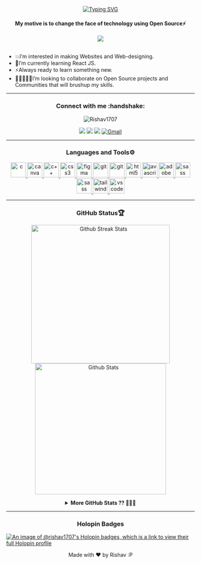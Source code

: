 
<!--<div align='center'>
  <img width="600px" src="https://user-images.githubusercontent.com/97666287/207317620-df845f6a-393d-421e-b470-5621bb5710da.png" />
</div>-->

<div align="center" title="My introduction"> 
<!--   00f7ff -->
  
[![Typing SVG](https://readme-typing-svg.herokuapp.com?font=edo&size=30&duration=5000&color=ffdc40&background=EB00FF00&center=true&vCenter=true&width=600&lines=Hi+<Developers/>,+I'm+Rishav;A+Full+Stack+Web+Developer⚡;Open+Source+Enthusiast🥑)](https://git.io/typing-svg)

<h4> My motive is to change the face of technology using <b>Open Source⚡</b> </h4>
  
</div>
<!-- <h1 align="center">Hi👋, I'm Rishav Raj</h1> -->
<div align="center">
  <img src="https://badges.frapsoft.com/os/v1/open-source.svg?v=103"/>
</div>
<br>

<!-- Intro -->
- 💥I’m interested in making Websites and Web-designing.
- 🚀I’m currently learning React JS.
- ⚡Always ready to learn something new.
- 🧑🏻‍🤝‍🧑🏻I’m looking to collaborate on Open Source projects and Communities that will brushup my skills.
<hr>

<!-- Social Media -->
<h3 align="center"><b>Connect with me</b> :handshake:</h3>
<p align="center"> <img src="https://komarev.com/ghpvc/?username=Rishav1707&label=Profile%20views&color=0e75b6&style=flat" alt="Rishav1707" /> </p>
<div align="center">
<a href="https://www.linkedin.com/in/rishavrtwt/"><img src="https://img.shields.io/badge/linkedin-%230077B5.svg?style=for-the-badge&logo=linkedin&logoColor=white"/></a>
<a href="https://twitter.com/rishavrtwt"> <img src="https://img.shields.io/badge/Twitter-%231DA1F2.svg?style=for-the-badge&logo=Twitter&logoColor=white"/><a>
<a href="https://www.instagram.com/harmony2_my_ear/"><img src="https://img.shields.io/badge/Instagram-E4405F?style=for-the-badge&logo=instagram&logoColor=white"/></a>
<a href="mailto:rishavraj1707music@gmail.com?subject=Hey%20Rishav&body=Hi%20there"><img alt="Gmail" title="Gmail" src="https://img.shields.io/badge/-Gmail-red?style=for-the-badge&logo=gmail&logoColor=white"/></a>
</div>
 <hr>
  
<h3 align="center">Languages and Tools⚙️</h3>
<p align="center"> <a href="https://www.cprogramming.com/" target="_blank" rel="noreferrer"> <img src="https://cdn.jsdelivr.net/gh/devicons/devicon/icons/c/c-original.svg" alt="c" width="40" height="40"/> </a> <a href="https://www.canva.com/" target="_blank" rel="noreferrer"> <img src="https://cdn.jsdelivr.net/gh/devicons/devicon/icons/canva/canva-original.svg" alt="canva" width="40" height="40"/> </a> <a href="https://www.w3schools.com/cpp/cpp_intro.asp" target="_blank" rel="noreferrer"> <img src="https://cdn.jsdelivr.net/gh/devicons/devicon/icons/cplusplus/cplusplus-original.svg" alt="c++" width="40" height="40"/> </a> <a href="https://www.w3schools.com/css/" target="_blank" rel="noreferrer"> <img src="https://cdn.jsdelivr.net/gh/devicons/devicon/icons/css3/css3-original.svg" alt="css3" width="40" height="40"/> </a> <a href="https://www.figma.com/" target="_blank" rel="noreferrer"> <img src="https://cdn.jsdelivr.net/gh/devicons/devicon/icons/figma/figma-original.svg" alt="figma" width="40" height="40"/> </a> <a href="https://git-scm.com/" target="_blank" rel="noreferrer"> <img src="https://cdn.jsdelivr.net/gh/devicons/devicon/icons/git/git-original.svg" alt="git" width="40" height="40"/> </a> <a href="https://go.dev/doc/" target="_blank" rel="noreferrer"> <img src="https://cdn.jsdelivr.net/gh/devicons/devicon/icons/go/go-original.svg" alt="git" width="40" height="40"/> </a> <a href="https://www.w3schools.com/html/" target="_blank" rel="noreferrer"> <img src="https://cdn.jsdelivr.net/gh/devicons/devicon/icons/html5/html5-original.svg" alt="html5" width="40" height="40"/> </a> <a href="https://www.javascript.com/resources" target="_blank" rel="noreferrer"> <img src="https://cdn.jsdelivr.net/gh/devicons/devicon/icons/javascript/javascript-original.svg" alt="javascript" width="40" height="40"/> </a> <a href="https://www.adobe.com/products/premiere.html" target="_blank" rel="noreferrer"> <img src="https://cdn.jsdelivr.net/gh/devicons/devicon/icons/premierepro/premierepro-original.svg" alt="adobe" width="40" height="40"/> </a> <a href="https://react.dev/learn" target="_blank" rel="noreferrer"> <img src="https://cdn.jsdelivr.net/gh/devicons/devicon/icons/react/react-original.svg" alt="sass" width="40" height="40"/> </a> <a href="https://sass-lang.com/guide" target="_blank" rel="noreferrer"> <img src="https://cdn.jsdelivr.net/gh/devicons/devicon/icons/sass/sass-original.svg" alt="sass" width="40" height="40"/> </a> <a href="https://tailwindcss.com/" target="_blank" rel="noreferrer"> <img src="https://cdn.jsdelivr.net/gh/devicons/devicon/icons/tailwindcss/tailwindcss-plain.svg" alt="tailwind" width="40" height="40"/> </a> <a href="https://code.visualstudio.com/" target="_blank" rel="noreferrer"> <img src="https://cdn.jsdelivr.net/gh/devicons/devicon/icons/vscode/vscode-original.svg" alt="vscode" width="40" height="40"/> </a> </p>
<hr>
<!-- [![Top Langs](https://github-readme-stats.vercel.app/api/top-langs/?username=Rishav1707&theme=dark&layout=compact)](https://github.com/Rishav1707/github-readme-stats) -->  
<!--<div align='center' width="6rem">-->
<!--     <img   width="400px" src="https://github-readme-stats.vercel.app/api?username=Rishav1707&theme=dark&show_icons=true"/>
    <img  width="400px" src="https://github-readme-streak-stats.herokuapp.com?user=Rishav1707&theme=dark&border_radius=5" alt= "stats"/>
    <img  width="400px" src="https://api.githubtrends.io/user/svg/Rishav1707/langs?time_range=one_year&compact=True&theme=dark&border_radius=5" alt= "stats"/> -->
<!-- </div> -->
<h3 align="center">GitHub Status🏆</h3>
<div align="center">

<p align="center">
  <a href="https://github.com/Rishav1707"><img src="https://github-readme-streak-stats.herokuapp.com?user=Rishav1707&theme=highcontrast" alt="Github Streak Stats" width="370"></a>
  <a href="https://github.com/Rishav1707"><img src="https://github-readme-stats.vercel.app/api?username=Rishav1707&theme=highcontrast&show_icons=true&count_private=true&include_all_commits=true" alt="Github Stats" width="350"></a>
</p>

</div>



<details align="center">
<br>
  <summary><b> More GitHub Stats ?? 🤫🤫🤫 </b></summary>
	
  <br />
<p align="center">
<img src="http://github-profile-summary-cards.vercel.app/api/cards/profile-details?username=Rishav1707&theme=highcontrast">
<img src="http://github-profile-summary-cards.vercel.app/api/cards/repos-per-language?username=Rishav1707&theme=highcontrast">
<img src="http://github-profile-summary-cards.vercel.app/api/cards/most-commit-language?username=Rishav1707&theme=highcontrast">
<img src="http://github-profile-summary-cards.vercel.app/api/cards/stats?username=Rishav1707&theme=highcontrast">
<img src="http://github-profile-summary-cards.vercel.app/api/cards/productive-time?username=Rishav1707&theme=highcontrast&utcOffset=8">
	
</p>
</details>
<hr>

<h3 align="center">Holopin Badges</h3>

[![An image of @rishav1707's Holopin badges, which is a link to view their full Holopin profile](https://holopin.me/rishav1707)](https://holopin.io/@rishav1707)

 <p align = "center" > Made with ♥️ by Rishav :P</p>
